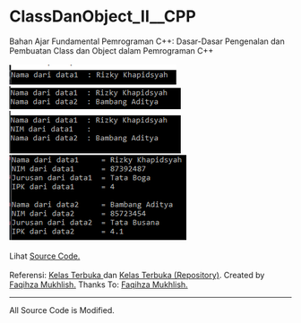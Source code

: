 # ClassDanObject_II__CPP
Bahan Ajar Fundamental Pemrograman C++: Dasar-Dasar Pengenalan dan Pembuatan Class dan Object dalam Pemrograman C++<br><br>
<img src="https://github.com/RizkyKhapidsyah/ClassDanObject_II__CPP/blob/master/Results/001.PNG">
<img src="https://github.com/RizkyKhapidsyah/ClassDanObject_II__CPP/blob/master/Results/002.PNG">
<img src="https://github.com/RizkyKhapidsyah/ClassDanObject_II__CPP/blob/master/Results/003.PNG">
<img src="https://github.com/RizkyKhapidsyah/ClassDanObject_II__CPP/blob/master/Results/004.PNG"><br><br>
Lihat <a href="https://github.com/RizkyKhapidsyah/ClassDanObject_II__CPP/blob/master/Source.cpp">Source Code.</a><br><br>
Referensi: <a href="https://www.youtube.com/user/faqihzamukhlish"> Kelas Terbuka </a> dan <a href="https://github.com/kelasterbuka"> Kelas Terbuka (Repository)</a>. Created by <a href="https://github.com/faqihza">Faqihza Mukhlish.</a> Thanks To: <a href="https://www.youtube.com/channel/UCRGHjysoCemh4y7tCJQs30w/about">Faqihza Mukhlish.</a><br>

-----
All Source Code is Modified.
